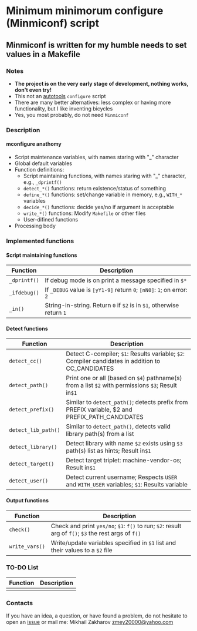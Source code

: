 # Minimum minimorum configure (Minmiconf) script

## Minmiconf is written for my humble needs to set values in a Makefile

### Notes

* **The project is on the very early stage of development, nothing works, don't even try!**
* This not an [autotools](https://www.gnu.org/software/automake/manual/html_node/Autotools-Introduction.html) `configure` script
* There are many better alternatives: less complex or having more functionality, but I like inventing bicycles
* Yes, you most probably, do not need `Minmiconf`

### Description

#### mconfigure anathomy

* Script maintenance variables, with names staring with "_" character
* Global default variables
* Function definitions:
  * Script maintaining functions, with names staring with "_" character, e.g., `_dprintf()`
  * `detect_*()` functions: return existence/status of something
  * `define_*()` functions: set/change variable in memory, e.g., `WITH_*` variables
  * `decide_*()` functions: decide yes/no if argument is acceptable
  * `write_*()` functions: Modify `Makefile` or other files
  * User-difined functions
* Processing body

### Implemented functions

#### Script maintaining functions

| Function          | Description                                                                                      |
|-------------------|--------------------------------------------------------------------------------------------------|
|`_dprintf()`       |If debug mode is on print a message specified in `$*`                                             |
|`_ifdebug()`       |If `_DEBUG` value is `[yY1-9]` return `0`; `[nN0]`: `1`; on error: `2`                            |
|`_in()`            |String-in-string. Return `0` if `$2` is in `$1`, otherwise return `1`                             |

#### Detect functions

| Function          | Description                                                                                      |
|-------------------|--------------------------------------------------------------------------------------------------|
|`detect_cc()`      |Detect C-compiler; `$1`: Results variable; `$2`: Compiler candidates in addition to CC_CANDIDATES |
|`detect_path()`    |Print one or all (based on `$4`) pathname(s) from a list `$2` with permissions `$3`; Result in`$1`|
|`detect_prefix()`  |Similar to `detect_path()`; detects prefix from PREFIX variable, $2 and PREFIX_PATH_CANDIDATES    |
|`detect_lib_path()`|Similar to `detect_path()`, detects valid library path(s) from a list                             |
|`detect_library()` |Detect library with name `$2` exists using `$3` path(s) list as hints; Result in`$1`              |
|`detect_target()`  |Detect target triplet: machine-vendor-os; Result in`$1`                                           |
|`detect_user()`    |Detect current username; Respects `USER` and `WITH_USER` variables; `$1`: Results variable        |

#### Output functions

| Function     | Description                                                                                           |
|--------------|-------------------------------------------------------------------------------------------------------|
|`check()`     |Check and print `yes/no`; `$1`: `f()` to run; `$2`: result arg of `f()`; `$3` the rest args of `f()`   |
|`write_vars()`|Write/update variables specified in `$1` list and their values to a `$2` file                          |

### TO-DO List

| Function          | Description                                                                                      |
|-------------------|--------------------------------------------------------------------------------------------------|
|                   |                                                                 |

### Contacts

If you have an idea, a question, or have found a problem, do not hesitate to open an
[issue](https://github.com/mezantrop/ts-warp/issues/new/choose) or mail me: Mikhail Zakharov <zmey20000@yahoo.com>
